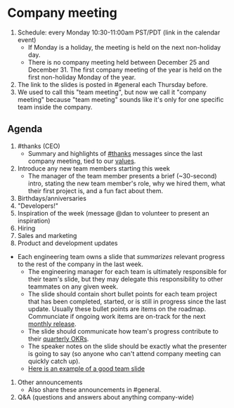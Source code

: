 # Company meeting

1. Schedule: every Monday 10:30-11:00am PST/PDT (link in the calendar event)
   - If Monday is a holiday, the meeting is held on the next non-holiday day.
   - There is no company meeting held between December 25 and December 31. The first company meeting of the year is held on the first non-holiday Monday of the year.
1. The link to the slides is posted in #general each Thursday before.
1. We used to call this "team meeting", but now we call it "company meeting" because "team meeting" sounds like it's only for one specific team inside the company.

## Agenda

1. #thanks (CEO)
   - Summary and highlights of [#thanks](team_chat.md#thanks) messages since the last company meeting, tied to our [values](../../company/values.md).
1. Introduce any new team members starting this week
   - The manager of the team member presents a brief (~30-second) intro, stating the new team member's role, why we hired them, what their first project is, and a fun fact about them.
1. Birthdays/anniversaries
1. "Developers!"
1. Inspiration of the week (message @dan to volunteer to present an inspiration)
1. Hiring
1. Sales and marketing
1. Product and development updates
  - Each engineering team owns a slide that _summarizes_ relevant progress to the rest of the company in the last week.
    - The engineering manager for each team is ultimately responsible for their team's slide, but they may delegate this responsibility to other teammates on any given week.
    - The slide should contain short bullet points for each team project that has been completed, started, or is still in progress since the last update. Usually these bullet points are items on the roadmap. Communciate if ongoing work items are on-track for the next [monthly release](../engineering/releases/index.md).
    - The slide should communicate how team's progress contribute to their [quarterly OKRs](../../company/okrs/index.md).
    - The speaker notes on the slide should be exactly what the presenter is going to say (so anyone who can't attend company meeting can quickly catch up).
    - [Here is an example of a good team slide](https://docs.google.com/presentation/d/1pIoUFHpKI7jLK-F-H6z_aFke_aDZDbXZKuJff6Kf_nc/edit#slide=id.g4d25168c6a_0_55)
1. Other announcements
   - Also share these announcements in #general.
1. Q&A (questions and answers about anything company-wide)

